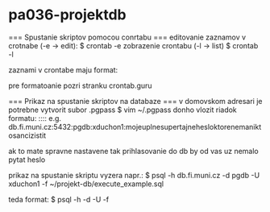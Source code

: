 # pa036-projektdb
=== Spustanie skriptov pomocou conrtabu ===
editovanie zaznamov v crotnabe (-e -> edit):
$ crontab -e
zobrazenie crontabu (-l -> list)
$ crontab -l

zaznami v crontabe maju format:
<kedy> <linux-command>

pre formatoanie <kedy> pozri stranku crontab.guru

=== Prikaz na spustanie skriptov na databaze ===
v domovskom adresari je potrebne vytvorit subor .pgpass
$ vim ~/.pgpass
donho vlozit riadok formatu:
<db-server>:<port>:<db-name>:<db-username>:<db-password>
e.g.
db.fi.muni.cz:5432:pgdb:xduchon1:mojeuplnesupertajnehesloktorenemaniktosancizistit

ak to mate spravne nastavene tak prihlasovanie do db by od vas uz nemalo pytat heslo

prikaz na spustanie skriptu vyzera napr.:
$ psql -h db.fi.muni.cz -d pgdb -U xduchon1 -f ~/projekt-db/execute_example.sql

teda format:
$ psql -h <hostname-aka-db-server> -d <database-aka-db-name> -U <username> -f <file-to-execute>
